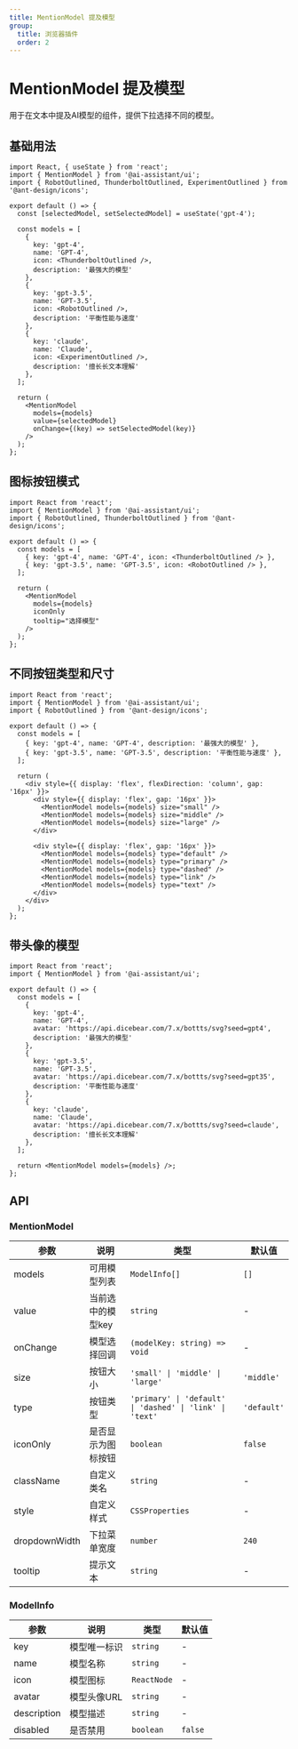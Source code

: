 ```yaml
---
title: MentionModel 提及模型
group:
  title: 浏览器插件
  order: 2
---
```


# MentionModel 提及模型

用于在文本中提及AI模型的组件，提供下拉选择不同的模型。

## 基础用法

```tsx
import React, { useState } from 'react';
import { MentionModel } from '@ai-assistant/ui';
import { RobotOutlined, ThunderboltOutlined, ExperimentOutlined } from '@ant-design/icons';

export default () => {
  const [selectedModel, setSelectedModel] = useState('gpt-4');
  
  const models = [
    { 
      key: 'gpt-4', 
      name: 'GPT-4', 
      icon: <ThunderboltOutlined />, 
      description: '最强大的模型' 
    },
    { 
      key: 'gpt-3.5', 
      name: 'GPT-3.5', 
      icon: <RobotOutlined />, 
      description: '平衡性能与速度' 
    },
    { 
      key: 'claude', 
      name: 'Claude', 
      icon: <ExperimentOutlined />, 
      description: '擅长长文本理解' 
    },
  ];
  
  return (
    <MentionModel 
      models={models} 
      value={selectedModel}
      onChange={(key) => setSelectedModel(key)}
    />
  );
};
```

## 图标按钮模式

```tsx
import React from 'react';
import { MentionModel } from '@ai-assistant/ui';
import { RobotOutlined, ThunderboltOutlined } from '@ant-design/icons';

export default () => {
  const models = [
    { key: 'gpt-4', name: 'GPT-4', icon: <ThunderboltOutlined /> },
    { key: 'gpt-3.5', name: 'GPT-3.5', icon: <RobotOutlined /> },
  ];
  
  return (
    <MentionModel 
      models={models} 
      iconOnly
      tooltip="选择模型"
    />
  );
};
```

## 不同按钮类型和尺寸

```tsx
import React from 'react';
import { MentionModel } from '@ai-assistant/ui';
import { RobotOutlined } from '@ant-design/icons';

export default () => {
  const models = [
    { key: 'gpt-4', name: 'GPT-4', description: '最强大的模型' },
    { key: 'gpt-3.5', name: 'GPT-3.5', description: '平衡性能与速度' },
  ];
  
  return (
    <div style={{ display: 'flex', flexDirection: 'column', gap: '16px' }}>
      <div style={{ display: 'flex', gap: '16px' }}>
        <MentionModel models={models} size="small" />
        <MentionModel models={models} size="middle" />
        <MentionModel models={models} size="large" />
      </div>
      
      <div style={{ display: 'flex', gap: '16px' }}>
        <MentionModel models={models} type="default" />
        <MentionModel models={models} type="primary" />
        <MentionModel models={models} type="dashed" />
        <MentionModel models={models} type="link" />
        <MentionModel models={models} type="text" />
      </div>
    </div>
  );
};
```

## 带头像的模型

```tsx
import React from 'react';
import { MentionModel } from '@ai-assistant/ui';

export default () => {
  const models = [
    { 
      key: 'gpt-4', 
      name: 'GPT-4', 
      avatar: 'https://api.dicebear.com/7.x/bottts/svg?seed=gpt4',
      description: '最强大的模型' 
    },
    { 
      key: 'gpt-3.5', 
      name: 'GPT-3.5', 
      avatar: 'https://api.dicebear.com/7.x/bottts/svg?seed=gpt35',
      description: '平衡性能与速度' 
    },
    { 
      key: 'claude', 
      name: 'Claude', 
      avatar: 'https://api.dicebear.com/7.x/bottts/svg?seed=claude',
      description: '擅长长文本理解' 
    },
  ];
  
  return <MentionModel models={models} />;
};
```

## API

### MentionModel

| 参数 | 说明 | 类型 | 默认值 |
| --- | --- | --- | --- |
| models | 可用模型列表 | `ModelInfo[]` | `[]` |
| value | 当前选中的模型key | `string` | - |
| onChange | 模型选择回调 | `(modelKey: string) => void` | - |
| size | 按钮大小 | `'small' \| 'middle' \| 'large'` | `'middle'` |
| type | 按钮类型 | `'primary' \| 'default' \| 'dashed' \| 'link' \| 'text'` | `'default'` |
| iconOnly | 是否显示为图标按钮 | `boolean` | `false` |
| className | 自定义类名 | `string` | - |
| style | 自定义样式 | `CSSProperties` | - |
| dropdownWidth | 下拉菜单宽度 | `number` | `240` |
| tooltip | 提示文本 | `string` | - |

### ModelInfo

| 参数 | 说明 | 类型 | 默认值 |
| --- | --- | --- | --- |
| key | 模型唯一标识 | `string` | - |
| name | 模型名称 | `string` | - |
| icon | 模型图标 | `ReactNode` | - |
| avatar | 模型头像URL | `string` | - |
| description | 模型描述 | `string` | - |
| disabled | 是否禁用 | `boolean` | `false` | 
